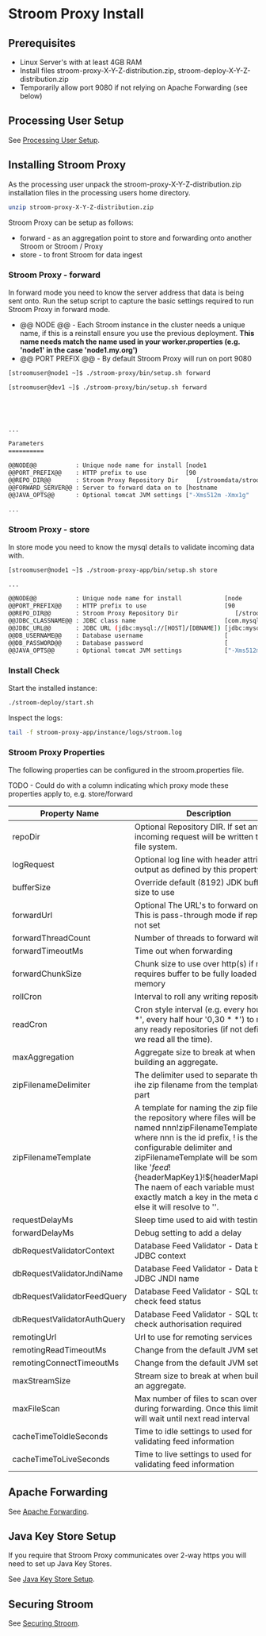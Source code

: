 # Stroom Proxy Install

## Prerequisites

- Linux Server's with at least 4GB RAM
- Install files stroom-proxy-X-Y-Z-distribution.zip, stroom-deploy-X-Y-Z-distribution.zip
- Temporarily allow port 9080 if not relying on Apache Forwarding (see below)

## Processing User Setup

See [Processing User Setup](../install-guide/setup/processing-user-setup.md).

## Installing Stroom Proxy

As the processing user unpack the stroom-proxy-X-Y-Z-distribution.zip installation files
in the processing users home directory.

```bash
unzip stroom-proxy-X-Y-Z-distribution.zip
```
 
Stroom Proxy can be setup as follows:

- forward - as an aggregation point to store and forwarding onto another Stroom or Stroom / Proxy
- store - to front Stroom for data ingest
 

### Stroom Proxy - forward

In forward mode you need to know the server address that data is being sent onto.
Run the setup script to capture the basic settings required to run Stroom Proxy in forward mode.

- @@ NODE @@ - Each Stroom instance in the cluster needs a unique name, if this is a reinstall ensure you use the previous deployment.
**This name needs match the name used in your worker.properties (e.g. 'node1' in the case 'node1.my.org')** 
- @@ PORT PREFIX @@ - By default Stroom Proxy will run on port 9080

```bash
[stroomuser@node1 ~]$ ./stroom-proxy/bin/setup.sh forward

[stroomuser@dev1 ~]$ ./stroom-proxy/bin/setup.sh forward





...

Parameters
==========

@@NODE@@           : Unique node name for install [node1                                                     ] : node1
@@PORT_PREFIX@@    : HTTP prefix to use           [90                                                        ] : 90
@@REPO_DIR@@       : Stroom Proxy Repository Dir     [/stroomdata/stroom-proxy                                        ] : /home/stroomuser/stroom-proxy-repo
@@FORWARD_SERVER@@ : Server to forward data on to [hostname                                                  ] : audit.my.org
@@JAVA_OPTS@@      : Optional tomcat JVM settings ["-Xms512m -Xmx1g"                                         ] :

...
```   
    
### Stroom Proxy - store

In store mode you need to know the mysql details to validate incoming data with.

```bash
[stroomuser@node1 ~]$ ./stroom-proxy-app/bin/setup.sh store

...

@@NODE@@           : Unique node name for install            [node                                                      ] :
@@PORT_PREFIX@@    : HTTP prefix to use                      [90                                                        ] : 72
@@REPO_DIR@@       : Stroom Proxy Repository Dir                [/stroomdata/stroom-proxy                                        ] : /home/stroomuser/stroom-proxy-repo-2
@@JDBC_CLASSNAME@@ : JDBC class name                         [com.mysql.jdbc.Driver                                     ] :
@@JDBC_URL@@       : JDBC URL (jdbc:mysql://[HOST]/[DBNAME]) [jdbc:mysql://localhost/stroom                                ] :
@@DB_USERNAME@@    : Database username                       [                                                          ] : stroomuser
@@DB_PASSWORD@@    : Database password                       [                                                          ] :
@@JAVA_OPTS@@      : Optional tomcat JVM settings            ["-Xms512m -Xmx1g"                                         ] :
```

### Install Check

Start the installed instance:

```bash
./stroom-deploy/start.sh
```

Inspect the logs: 

```bash
tail -f stroom-proxy-app/instance/logs/stroom.log
```

### Stroom Proxy Properties
The following properties can be configured in the stroom.properties file.

TODO - Could do with a column indicating which proxy mode these properties apply to, e.g. store/forward

Property Name               | Description
-------------               | -----------
repoDir                     | Optional Repository DIR. If set any incoming request will be written to the file system.
logRequest                  | Optional log line with header attributes output as defined by this property
bufferSize                  | Override default (8192) JDK buffer size to use
forwardUrl                  | Optional The URL's to forward onto This is pass-through mode if repoDir is not set
forwardThreadCount          | Number of threads to forward with
forwardTimeoutMs            | Time out when forwarding
forwardChunkSize            | Chunk size to use over http(s) if not set requires buffer to be fully loaded into memory
rollCron                    | Interval to roll any writing repositories.
readCron                    | Cron style interval (e.g. every hour '0 * *', every half hour '0,30 * *') to read any ready repositories (if not defined we read all the time).
maxAggregation              | Aggregate size to break at when building an aggregate.
zipFilenameDelimiter        | The delimiter used to separate the id ihe zip filename from the templated part
zipFilenameTemplate         | A template for naming the zip files in the repository where files will be named nnn!zipFilenameTemplate.zip where nnn is the id prefix, ! is the configurable delimiter and zipFilenameTemplate will be something like '${feed}!${headerMapKey1}!${headerMapKey2}'. The naem of each variable must exactly match a key in the meta data else it will resolve to ''.
requestDelayMs              | Sleep time used to aid with testing
forwardDelayMs              | Debug setting to add a delay
dbRequestValidatorContext   | Database Feed Validator - Data base JDBC context
dbRequestValidatorJndiName  | Database Feed Validator - Data base JDBC JNDI name
dbRequestValidatorFeedQuery | Database Feed Validator - SQL to check feed status
dbRequestValidatorAuthQuery | Database Feed Validator - SQL to check authorisation required
remotingUrl                 | Url to use for remoting services
remotingReadTimeoutMs       | Change from the default JVM settings.
remotingConnectTimeoutMs    | Change from the default JVM settings.
maxStreamSize               | Stream size to break at when building an aggregate.
maxFileScan                 | Max number of files to scan over during forwarding.  Once this limit is it it will wait until next read interval
cacheTimeToIdleSeconds      | Time to idle settings to used for validating feed information
cacheTimeToLiveSeconds      | Time to live settings to used for validating feed information


## Apache Forwarding

See [Apache Forwarding](../install-guide/setup/apache-forwarding.md).

## Java Key Store Setup

If you require that Stroom Proxy communicates over 2-way https you will need to set up Java Key Stores.

See [Java Key Store Setup](../install-guide/setup/java-key-store-setup.md).

## Securing Stroom

See [Securing Stroom](../install-guide/setup/securing-stroom.md).


   
